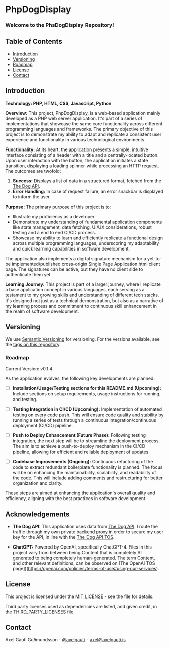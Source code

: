 # PhpDogDisplay

### **Welcome to the PhsDogDisplay Repository!**

## Table of Contents
- [Introduction](#introduction)
- [Versioning](#versioning)
- [Roadmap](#roadmap)
- [License](#license)
- [Contact](#contact)

## Introduction

**Technology: PHP, HTML, CSS, Javascript, Python**

**Overview:**
This project, PhpDogDisplay, is a web-based application mainly developed as a PHP web server application. It's part of a series of implementations that showcase the same core functionality across different programming languages and frameworks. The primary objective of this project is to demonstrate my ability to adapt and replicate a consistent user experience and functionality in various technological environments.

**Functionality:**
At its heart, the application presents a simple, intuitive interface consisting of a header with a title and a centrally-located button. Upon user interaction with the button, the application initiates a state transition, displaying a loading spinner while processing an HTTP request. The outcomes are twofold:
1. **Success:** Displays a list of data in a structured format, fetched from the [The Dog API](https://www.thedogapi.com).
2. **Error Handling:** In case of request failure, an error snackbar is displayed to inform the user.

**Purpose:**
The primary purpose of this project is to:
- Illustrate my proficiency as a developer.
- Demonstrate my understanding of fundamental application components like state management, data fetching, UI/UX considerations, robust testing and a end to end CI/CD process.
- Showcase my ability to learn and efficiently replicate a functional design across multiple programming languages, underscoring my adaptability and quick learning capabilities in software development.

The application also implements a digital signature mechanism for a yet-to-be implemented/published cross-origin Single Page Application html client page. The signatures can be active, but they have no client side to authenticate them yet.

**Learning Journey:**
This project is part of a larger journey, where I replicate a base application concept in various languages, each serving as a testament to my growing skills and understanding of different tech stacks. It's designed not just as a technical demonstration, but also as a narrative of my learning process and commitment to continuous skill enhancement in the realm of software development.


## Versioning
We use [Semantic Versioning](https://semver.org/) for versioning. For the versions available, see the [tags on this repository](https://github.com/mittons/PhpDogDisplay/tags). 

### Roadmap

Current Version: v0.1.4

As the application evolves, the following key developments are planned:

- [ ] **Installation/Usage/Testing sections for this README.md (Upcoming):** Include sections on setup requirements, usage instructions for running, and testing.

- [ ] **Testing Integration in CI/CD (Upcoming):** Implementation of automated testing on every code push. This will ensure code quality and stability by running a series of tests through a continuous integration/continuous deployment (CI/CD) pipeline.

- [ ] **Push to Deploy Enhancement (Future Phase):** Following testing integration, the next step will be to streamline the deployment process. The aim is to achieve a push-to-deploy mechanism in the CI/CD pipeline, allowing for efficient and reliable deployment of updates.

- [ ] **Codebase Improvements (Ongoing):** Continuous refactoring of the code to extract redundant boilerplate functionality is planned. The focus will be on enhancing the maintainability, scalability, and readability of the code. This will include adding comments and restructuring for better organization and clarity.

These steps are aimed at enhancing the application's overall quality and efficiency, aligning with the best practices in software development.

## Acknowledgements
- **The Dog API:** This application uses data from [The Dog API](https://www.thedogapi.com). I route the traffic through my own private backend proxy in order to secure my user key for the API, in line with the [The Dog API TOS](https://thedogapi.com/terms).

- **ChatGPT:** Powered by OpenAI, specifically ChatGPT-4. Files in this project vary from between being Content that is completely AI generated to being completely human-generated. The term Content, and other relevant definitions, can be observed on [The OpenAI TOS page])(https://openai.com/policies/terms-of-use#using-our-services).

## License
This project is licensed under the [MIT LICENSE](LICENSE) - see the file for details.

Third party licenses used as dependencies are listed, and given credit, in the [THIRD_PARTY_LICENSES](THIRD_PARTY_LICENSES) file.

## Contact
Axel Gauti Guðmundsson - [@axelgauti](https://twitter.com/axelgauti) - axel@axelgauti.is